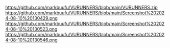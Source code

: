 https://github.com/markbuufu/VURUNNERS/blob/main/VURUNNERS.zip
https://github.com/markbuufu/VURUNNERS/blob/main/Screenshot%202024-08-10%20130429.png
https://github.com/markbuufu/VURUNNERS/blob/main/Screenshot%202024-08-10%20130523.png
https://github.com/markbuufu/VURUNNERS/blob/main/Screenshot%202024-08-10%20130546.png
